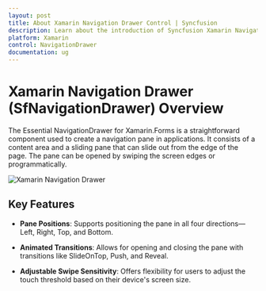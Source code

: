 ```yaml
---
layout: post
title: About Xamarin Navigation Drawer Control | Syncfusion
description: Learn about the introduction of Syncfusion Xamarin Navigation Drawer (SfNavigationDrawer) control, its elements, and more.
platform: Xamarin
control: NavigationDrawer
documentation: ug
---
```


# Xamarin Navigation Drawer (SfNavigationDrawer) Overview

The Essential NavigationDrawer for Xamarin.Forms is a straightforward component used to create a navigation pane in applications. It consists of a content area and a sliding pane that can slide out from the edge of the page. The pane can be opened by swiping the screen edges or programmatically.

![Xamarin Navigation Drawer](images/NavigationDrawer.png)

## Key Features

- **Pane Positions**: Supports positioning the pane in all four directions—Left, Right, Top, and Bottom.

- **Animated Transitions**: Allows for opening and closing the pane with transitions like SlideOnTop, Push, and Reveal.

- **Adjustable Swipe Sensitivity**: Offers flexibility for users to adjust the touch threshold based on their device's screen size.
